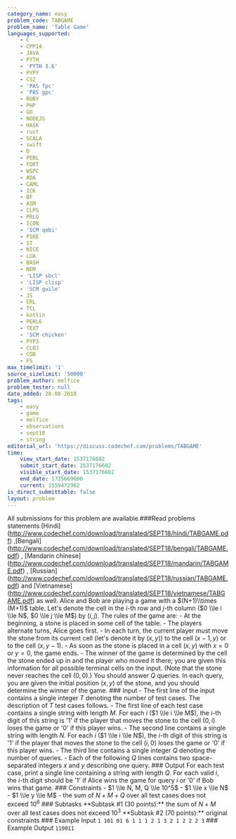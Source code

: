 ```yaml
---
category_name: easy
problem_code: TABGAME
problem_name: 'Table Game'
languages_supported:
    - C
    - CPP14
    - JAVA
    - PYTH
    - 'PYTH 3.6'
    - PYPY
    - CS2
    - 'PAS fpc'
    - 'PAS gpc'
    - RUBY
    - PHP
    - GO
    - NODEJS
    - HASK
    - rust
    - SCALA
    - swift
    - D
    - PERL
    - FORT
    - WSPC
    - ADA
    - CAML
    - ICK
    - BF
    - ASM
    - CLPS
    - PRLG
    - ICON
    - 'SCM qobi'
    - PIKE
    - ST
    - NICE
    - LUA
    - BASH
    - NEM
    - 'LISP sbcl'
    - 'LISP clisp'
    - 'SCM guile'
    - JS
    - ERL
    - TCL
    - kotlin
    - PERL6
    - TEXT
    - 'SCM chicken'
    - PYP3
    - CLOJ
    - COB
    - FS
max_timelimit: '1'
source_sizelimit: '50000'
problem_author: melfice
problem_tester: null
date_added: 28-08-2018
tags:
    - easy
    - game
    - melfice
    - observations
    - sept18
    - string
editorial_url: 'https://discuss.codechef.com/problems/TABGAME'
time:
    view_start_date: 1537176602
    submit_start_date: 1537176602
    visible_start_date: 1537176602
    end_date: 1735669800
    current: 1559472962
is_direct_submittable: false
layout: problem
---
```

All submissions for this problem are available.\###Read problems statements \[Hindi\](http://www.codechef.com/download/translated/SEPT18/hindi/TABGAME.pdf) ,\[Bengali\](http://www.codechef.com/download/translated/SEPT18/bengali/TABGAME.pdf) , \[Mandarin chinese\](http://www.codechef.com/download/translated/SEPT18/mandarin/TABGAME.pdf) , \[Russian\](http://www.codechef.com/download/translated/SEPT18/russian/TABGAME.pdf) and \[Vietnamese\](http://www.codechef.com/download/translated/SEPT18/vietnamese/TABGAME.pdf) as well. Alice and Bob are playing a game with a $(N+1)\\times (M+1)$ table. Let's denote the cell in the $i$-th row and $j$-th column ($0 \\le i \\le N$, $0 \\le j \\le M$) by $(i, j)$. The rules of the game are: - At the beginning, a stone is placed in some cell of the table. - The players alternate turns, Alice goes first. - In each turn, the current player must move the stone from its current cell (let's denote it by $(x, y)$) to the cell $(x-1, y)$ or to the cell $(x, y-1)$. - As soon as the stone is placed in a cell $(x, y)$ with $x=0$ or $y=0$, the game ends. - The winner of the game is determined by the cell the stone ended up in and the player who moved it there; you are given this information for all possible terminal cells on the input. (Note that the stone never reaches the cell $(0, 0)$.) You should answer $Q$ queries. In each query, you are given the initial position $(x, y)$ of the stone, and you should determine the winner of the game. ### Input - The first line of the input contains a single integer $T$ denoting the number of test cases. The description of $T$ test cases follows. - The first line of each test case contains a single string with length $M$. For each $i$ ($1 \\le i \\le M$), the $i$-th digit of this string is '1' if the player that moves the stone to the cell $(0, i)$ loses the game or '0' if this player wins. - The second line contains a single string with length $N$. For each $i$ ($1 \\le i \\le N$), the $i$-th digit of this string is '1' if the player that moves the stone to the cell $(i, 0)$ loses the game or '0' if this player wins. - The third line contains a single integer $Q$ denoting the number of queries. - Each of the following $Q$ lines contains two space-separated integers $x$ and $y$ describing one query. ### Output For each test case, print a single line containing a string with length $Q$. For each valid $i$, the $i$-th digit should be '1' if Alice wins the game for query $i$ or '0' if Bob wins that game. ### Constraints - $1 \\le N, M, Q \\le 10^5$ - $1 \\le x \\le N$ - $1 \\le y \\le M$ - the sum of $N+M+Q$ over all test cases does not exceed $10^6$ ### Subtasks \*\*Subtask #1 (30 points):\*\* the sum of $N+M$ over all test cases does not exceed $10^3$ \*\*Subtask #2 (70 points):\*\* original constraints ### Example Input ``` 1 101 01 6 1 1 1 2 1 3 2 1 2 2 2 3 ``` ### Example Output ``` 110011 ```
